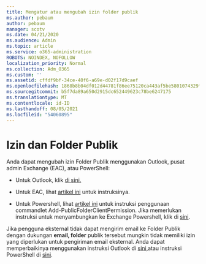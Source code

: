 ```yaml
---
title: Mengatur atau mengubah izin folder publik
ms.author: pebaum
author: pebaum
manager: scotv
ms.date: 04/21/2020
ms.audience: Admin
ms.topic: article
ms.service: o365-administration
ROBOTS: NOINDEX, NOFOLLOW
localization_priority: Normal
ms.collection: Adm_O365
ms.custom: ''
ms.assetid: cffdf9bf-34ce-40f6-a69e-d02f17d9caef
ms.openlocfilehash: 1868b8b04df012d44781f86ee75120ca443af5be5801074329f17c0e40a5acc7
ms.sourcegitcommit: b5f7da89a650d2915dc652449623c78be6247175
ms.translationtype: MT
ms.contentlocale: id-ID
ms.lasthandoff: 08/05/2021
ms.locfileid: "54060895"
---
```

# <a name="permissions-and-public-folders"></a>Izin dan Folder Publik

Anda dapat mengubah izin Folder Publik menggunakan Outlook, pusat admin Exchange (EAC), atau PowerShell:
  
- Untuk Outlook, klik [di sini.](https://support.office.com/article/Set-or-change-permissions-for-a-public-folder-b2e0440c-7873-48ec-9ff2-b1a20b723005.aspx)
    
- Untuk EAC, lihat [artikel ini](https://technet.microsoft.com/library/jj651147%28v=exchg.150%29.aspx.aspx#Anchor_1) untuk instruksinya. 
    
- Untuk Powershell, lihat [artikel ini](https://technet.microsoft.com/library/bb124743%28v=exchg.160%29.aspx.aspx) untuk instruksi penggunaan commandlet Add-PublicFolderClientPermission. Jika memerlukan instruksi untuk menyambungkan ke Exchange Powershell, klik di [sini](https://technet.microsoft.com/library/jj984289%28v=exchg.160%29.aspx.aspx).
    
Jika pengguna eksternal tidak dapat mengirim email ke Folder Publik dengan dukungan **email, folder** publik tersebut mungkin tidak memiliki izin yang diperlukan untuk pengiriman email eksternal. Anda dapat memperbaikinya menggunakan instruksi Outlook di [sini,](https://technet.microsoft.com/library/aa997560%28v=exchg.150%29.aspx.aspx#Anchor_1)atau instruksi PowerShell di [sini](https://support.microsoft.com/help/2984402/-5.7.1-smtp-550-5.7.1-resolver.rst.authrequired-nondelivery-report-when-external-users-try-to-send-mail-to-mail-enabled-public-folders-in-office-365.aspx).
  

